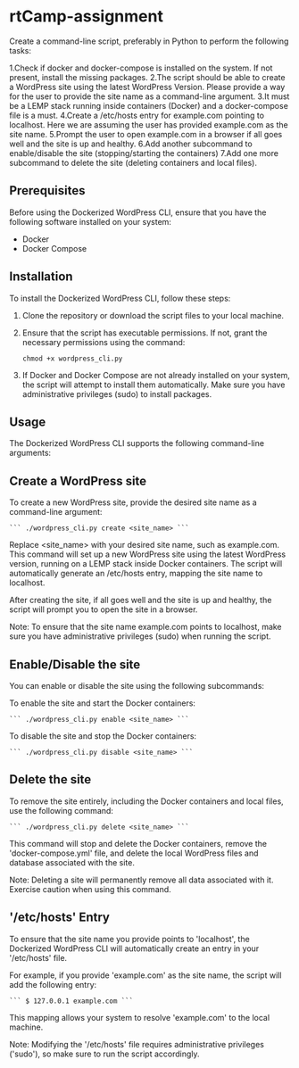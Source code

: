 # rtCamp-assignment

Create a command-line script, preferably in Python to perform the following tasks:

1.Check if docker and docker-compose is installed on the system. If not present, install the missing packages.
2.The script should be able to create a WordPress site using the latest WordPress Version. Please provide a way for the user to provide the site name as a command-line argument.
3.It must be a LEMP stack running inside containers (Docker) and a docker-compose file is a must.
4.Create a /etc/hosts entry for example.com pointing to localhost. Here we are assuming the user has provided example.com as the site name.
5.Prompt the user to open example.com in a browser if all goes well and the site is up and healthy.
6.Add another subcommand to enable/disable the site (stopping/starting the containers)
7.Add one more subcommand to delete the site (deleting containers and local files).

## Prerequisites

Before using the Dockerized WordPress CLI, ensure that you have the following software installed on your system:

- Docker
- Docker Compose

## Installation

To install the Dockerized WordPress CLI, follow these steps:

1. Clone the repository or download the script files to your local machine.

2. Ensure that the script has executable permissions. If not, grant the necessary permissions using the command:

    ``` chmod +x wordpress_cli.py ```

3. If Docker and Docker Compose are not already installed on your system, the script will attempt to install them automatically. Make sure you have administrative privileges (sudo) to install packages.

## Usage
The Dockerized WordPress CLI supports the following command-line arguments:

## Create a WordPress site
To create a new WordPress site, provide the desired site name as a command-line argument:

    ``` ./wordpress_cli.py create <site_name> ```
   

Replace <site_name> with your desired site name, such as example.com. This command will set up a new WordPress site using the latest WordPress version, running on a LEMP stack inside Docker containers. The script will automatically generate an /etc/hosts entry, mapping the site name to localhost.

After creating the site, if all goes well and the site is up and healthy, the script will prompt you to open the site in a browser.

Note: To ensure that the site name example.com points to localhost, make sure you have administrative privileges (sudo) when running the script.

## Enable/Disable the site

You can enable or disable the site using the following subcommands:

To enable the site and start the Docker containers:

    ``` ./wordpress_cli.py enable <site_name> ```

To disable the site and stop the Docker containers:

    ``` ./wordpress_cli.py disable <site_name> ```

## Delete the site

To remove the site entirely, including the Docker containers and local files, use the following command:

    ``` ./wordpress_cli.py delete <site_name> ```

This command will stop and delete the Docker containers, remove the 'docker-compose.yml' file, and delete the local WordPress files and database associated with the site.

Note: Deleting a site will permanently remove all data associated with it. Exercise caution when using this command.

## '/etc/hosts' Entry

To ensure that the site name you provide points to 'localhost', the Dockerized WordPress CLI will automatically create an entry in your '/etc/hosts' file.

For example, if you provide 'example.com' as the site name, the script will add the following entry:

    ``` $ 127.0.0.1 example.com ```

This mapping allows your system to resolve 'example.com' to the local machine.

Note: Modifying the '/etc/hosts' file requires administrative privileges ('sudo'), so make sure to run the script accordingly.


